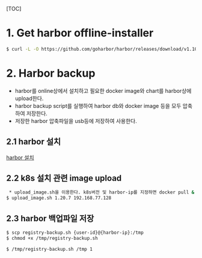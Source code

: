 [TOC]

# 1. Get harbor offline-installer
```bash
$ curl -L -O https://github.com/goharbor/harbor/releases/download/v1.10.3/harbor-offline-installer-v1.10.3.tgz
```
# 2. Harbor backup
 * harbor를 online상에서 설치하고 필요한 docker image와 chart를 harbor상에 upload한다.
 * harbor backup script를 실행하여 harbor db와 docker image 등을 모두 압축하여 저장한다.
 * 저장한 harbor 압축파일을 usb등에 저장하여 사용한다.
 
## 2.1 harbor 설치
 [harbor 설치](../../Cluster%20installation/step6-registry.md)
 
## 2.2 k8s 설치 관련 image upload
```bash
 * upload_image.sh을 이용한다. k8s버전 및 harbor-ip를 지정하면 docker pull & push 를 수행한다.
$ upload_image.sh 1.20.7 192.168.77.128
```

## 2.3 harbor 백업파일 저장
```bash
$ scp registry-backup.sh {user-id}@{harbor-ip}:/tmp
$ chmod +x /tmp/registry-backup.sh

$ /tmp/registry-backup.sh /tmp 1
```
